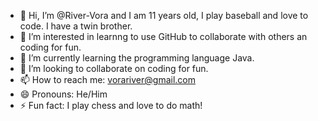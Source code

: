 - 👋 Hi, I’m @River-Vora and I am 11 years old, I play baseball and love to code. I have a twin brother.
- 👀 I’m interested in learnng to use GitHub to collaborate with others an coding for fun.
- 🌱 I’m currently learning the programming language Java.
- 💞️ I’m looking to collaborate on coding for fun.
- 📫 How to reach me: vorariver@gmail.com
- 😄 Pronouns: He/Him
- ⚡ Fun fact: I play chess and love to do math!

<!---
River-Vora/River-Vora is a ✨ special ✨ repository because its `README.md` (this file) appears on your GitHub profile.
You can click the Preview link to take a look at your changes.
--->

